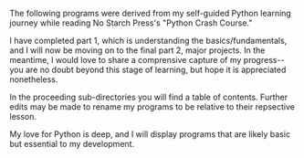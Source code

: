The following programs were derived from my self-guided Python learning 
journey while reading No Starch Press's "Python Crash Course." 

I have completed part 1, which is understanding the basics/fundamentals, and
I will now be moving on to the final part 2, major projects. In the meantime, 
I would love to share a comprensive capture of my progress--you are no doubt 
beyond this stage of learning, but hope it is appreciated nonetheless. 

In the proceeding sub-directories you will find a table of contents. Further 
edits may be made to rename my programs to be relative to their repsective 
lesson. 

My love for Python is deep, and I will display programs that are likely basic but essential to my development. 